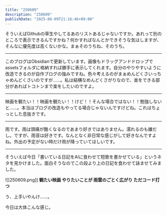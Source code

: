 ```yaml
---
title: "250609"
description: "250609"
publishDate: "2025-06-09T21:16:46+09:00"
---
```

そういえばGithubの草生やしてるあのリストあるじゃないですか。あれって別のところで表示できるんですかね？何かすればなんとかできそうな気はしますが、そんなに優先度は高くないかな。まぁそのうちね、そのうち。

---

このブログはObsidianで更新しています。画像もドラッグアンドドロップでassetsフォルダに格納すれば勝手に表示してくれます。自分のやりやすいように改造できるのが自作ブログの強みですね。色々考えるのがまぁめんどくさいっちゃめんどくさいのですが……。私は結構なめんどくさがりなので、楽をできる部分があればトコトンまで楽をしたいのですよ。

---

映画を観たい！！映画を観たい！！けど！！そんな場合ではない！！勉強しないと……。本当はブログの改造もやってる場合じゃないんですけどね。これはちょっとした息抜きです。

---

雨です。雨は頭痛が酷くなるのであまり好きではありません。濡れるのも嫌だし。ですが、雨音は好きです。なんとなく非日常な感じがして好きなんですよね。外出の予定がない時だけ雨が降っていてほしいです。

---

そういえば今日「書いている日記をAIに食わせて短歌を書かせている」というネタを見かけました。面白そうなのでこの段より上の日記を食わせて詠ませてみました。

![[250609.png]]
**観たい映画 やりたいことが 雨雲のごとく広がり ただコード打つ**

う、上手いやんけ……。

今日は大体こんな感じ。
